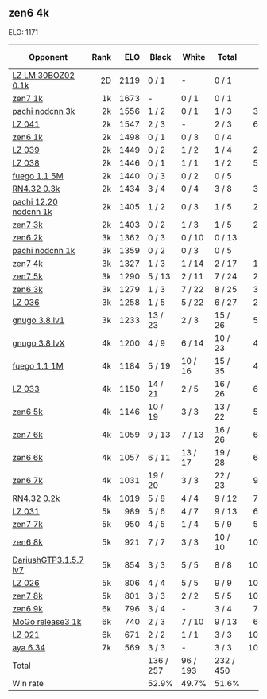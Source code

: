## zen6 4k ##

ELO: 1171

Opponent | Rank | ELO | Black | White | Total | Win rate
---------|-----:|----:|-------|-------|-------|-------:
[LZ LM 30BOZ02 0.1k](LZ%20LM%2030BOZ02%200.1k.md) | 2D | 2119 | 0 / 1 | - | 0 / 1 | 0.0%
[zen7 1k](zen7%201k.md) | 1k | 1673 | - | 0 / 1 | 0 / 1 | 0.0%
[pachi nodcnn 3k](pachi%20nodcnn%203k.md) | 2k | 1556 | 1 / 2 | 0 / 1 | 1 / 3 | 33.3%
[LZ 041](LZ%20041.md) | 2k | 1547 | 2 / 3 | - | 2 / 3 | 66.7%
[zen6 1k](zen6%201k.md) | 2k | 1498 | 0 / 1 | 0 / 3 | 0 / 4 | 0.0%
[LZ 039](LZ%20039.md) | 2k | 1449 | 0 / 2 | 1 / 2 | 1 / 4 | 25.0%
[LZ 038](LZ%20038.md) | 2k | 1446 | 0 / 1 | 1 / 1 | 1 / 2 | 50.0%
[fuego 1.1 5M](fuego%201.1%205M.md) | 2k | 1440 | 0 / 3 | 0 / 2 | 0 / 5 | 0.0%
[RN4.32 0.3k](RN4.32%200.3k.md) | 2k | 1434 | 3 / 4 | 0 / 4 | 3 / 8 | 37.5%
[pachi 12.20 nodcnn 1k](pachi%2012.20%20nodcnn%201k.md) | 2k | 1405 | 1 / 2 | 0 / 3 | 1 / 5 | 20.0%
[zen7 3k](zen7%203k.md) | 2k | 1403 | 0 / 2 | 1 / 3 | 1 / 5 | 20.0%
[zen6 2k](zen6%202k.md) | 3k | 1362 | 0 / 3 | 0 / 10 | 0 / 13 | 0.0%
[pachi nodcnn 1k](pachi%20nodcnn%201k.md) | 3k | 1359 | 0 / 2 | 0 / 3 | 0 / 5 | 0.0%
[zen7 4k](zen7%204k.md) | 3k | 1327 | 1 / 3 | 1 / 14 | 2 / 17 | 11.8%
[zen7 5k](zen7%205k.md) | 3k | 1290 | 5 / 13 | 2 / 11 | 7 / 24 | 29.2%
[zen6 3k](zen6%203k.md) | 3k | 1279 | 1 / 3 | 7 / 22 | 8 / 25 | 32.0%
[LZ 036](LZ%20036.md) | 3k | 1258 | 1 / 5 | 5 / 22 | 6 / 27 | 22.2%
[gnugo 3.8 lv1](gnugo%203.8%20lv1.md) | 3k | 1233 | 13 / 23 | 2 / 3 | 15 / 26 | 57.7%
[gnugo 3.8 lvX](gnugo%203.8%20lvX.md) | 4k | 1200 | 4 / 9 | 6 / 14 | 10 / 23 | 43.5%
[fuego 1.1 1M](fuego%201.1%201M.md) | 4k | 1184 | 5 / 19 | 10 / 16 | 15 / 35 | 42.9%
[LZ 033](LZ%20033.md) | 4k | 1150 | 14 / 21 | 2 / 5 | 16 / 26 | 61.5%
[zen6 5k](zen6%205k.md) | 4k | 1146 | 10 / 19 | 3 / 3 | 13 / 22 | 59.1%
[zen7 6k](zen7%206k.md) | 4k | 1059 | 9 / 13 | 7 / 13 | 16 / 26 | 61.5%
[zen6 6k](zen6%206k.md) | 4k | 1057 | 6 / 11 | 13 / 17 | 19 / 28 | 67.9%
[zen6 7k](zen6%207k.md) | 4k | 1031 | 19 / 20 | 3 / 3 | 22 / 23 | 95.7%
[RN4.32 0.2k](RN4.32%200.2k.md) | 4k | 1019 | 5 / 8 | 4 / 4 | 9 / 12 | 75.0%
[LZ 031](LZ%20031.md) | 5k | 989 | 5 / 6 | 4 / 7 | 9 / 13 | 69.2%
[zen7 7k](zen7%207k.md) | 5k | 950 | 4 / 5 | 1 / 4 | 5 / 9 | 55.6%
[zen6 8k](zen6%208k.md) | 5k | 921 | 7 / 7 | 3 / 3 | 10 / 10 | 100.0%
[DariushGTP3.1.5.7 lv7](DariushGTP3.1.5.7%20lv7.md) | 5k | 854 | 3 / 3 | 5 / 5 | 8 / 8 | 100.0%
[LZ 026](LZ%20026.md) | 5k | 806 | 4 / 4 | 5 / 5 | 9 / 9 | 100.0%
[zen7 8k](zen7%208k.md) | 5k | 801 | 3 / 3 | 2 / 2 | 5 / 5 | 100.0%
[zen6 9k](zen6%209k.md) | 6k | 796 | 3 / 4 | - | 3 / 4 | 75.0%
[MoGo release3 1k](MoGo%20release3%201k.md) | 6k | 740 | 2 / 3 | 7 / 10 | 9 / 13 | 69.2%
[LZ 021](LZ%20021.md) | 6k | 671 | 2 / 2 | 1 / 1 | 3 / 3 | 100.0%
[aya 6.34](aya%206.34.md) | 7k | 569 | 3 / 3 | - | 3 / 3 | 100.0%
Total | | | 136 / 257 | 96 / 193 | 232 / 450 | 
Win rate| | | 52.9% | 49.7% | 51.6% | 
